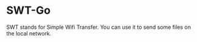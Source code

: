 # SWT-Go
SWT stands for Simple Wifi Transfer. You can use it to send some files on the local network.
